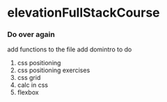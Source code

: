 # elevationFullStackCourse

### Do over again

add functions to the file
add domintro to do

1. css positioning
2. css positioning exercises
3. css grid
4. calc in css
5. flexbox

